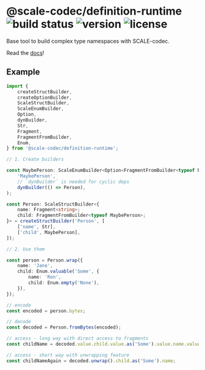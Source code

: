 # @scale-codec/definition-runtime ![build status](https://img.shields.io/github/checks-status/soramitsu/scale-codec-js-library/master) ![version](https://img.shields.io/npm/v/@scale-codec/definition-runtime) ![license](https://img.shields.io/npm/l/@scale-codec/definition-runtime)

Base tool to build complex type namespaces with SCALE-codec.

Read the [docs](https://soramitsu.github.io/scale-codec-js-library/guide/namespaces)!

## Example

```ts
import {
    createStructBuilder,
    createOptionBuilder,
    ScaleStructBuilder,
    ScaleEnumBuilder,
    Option,
    dynBuilder,
    Str,
    Fragment,
    FragmentFromBuilder,
    Enum,
} from '@scale-codec/definition-runtime';

// 1. Create builders

const MaybePerson: ScaleEnumBuilder<Option<FragmentFromBuilder<typeof Person>>> = createOptionBuilder(
    'MaybePerson',
    // `dynBuilder` is needed for cyclic deps
    dynBuilder(() => Person),
);

const Person: ScaleStructBuilder<{
    name: Fragment<string>;
    child: FragmentFromBuilder<typeof MaybePerson>;
}> = createStructBuilder('Person', [
    ['name', Str],
    ['child', MaybePerson],
]);

// 2. Use them

const person = Person.wrap({
    name: 'Jane',
    child: Enum.valuable('Some', {
        name: 'Ron',
        child: Enum.empty('None'),
    }),
});

// encode
const encoded = person.bytes;

// decode
const decoded = Person.fromBytes(encoded);

// access - long way with direct access to fragments
const childName = decoded.value.child.value.as('Some').value.name.value;

// access - short way with unwrapping feature
const childNameAgain = decoded.unwrap().child.as('Some').name;
```

